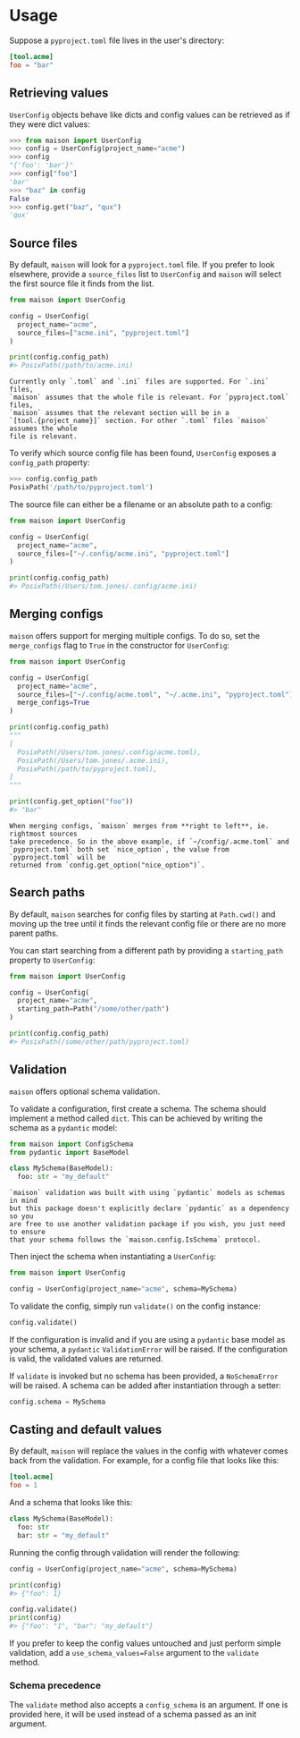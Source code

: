 # Usage

Suppose a `pyproject.toml` file lives in the user's directory:

```toml
[tool.acme]
foo = "bar"
```

## Retrieving values

`UserConfig` objects behave like dicts and config values can be retrieved as if
they were dict values:

```python
>>> from maison import UserConfig
>>> config = UserConfig(project_name="acme")
>>> config
"{'foo': 'bar'}"
>>> config["foo"]
'bar'
>>> "baz" in config
False
>>> config.get("baz", "qux")
'qux'
```

## Source files

By default, `maison` will look for a `pyproject.toml` file. If you prefer to look
elsewhere, provide a `source_files` list to `UserConfig` and `maison` will select the
first source file it finds from the list.

```python
from maison import UserConfig

config = UserConfig(
  project_name="acme",
  source_files=["acme.ini", "pyproject.toml"]
)

print(config.config_path)
#> PosixPath(/path/to/acme.ini)
```

```{caution}
Currently only `.toml` and `.ini` files are supported. For `.ini` files,
`maison` assumes that the whole file is relevant. For `pyproject.toml` files,
`maison` assumes that the relevant section will be in a
`[tool.{project_name}]` section. For other `.toml` files `maison` assumes the whole
file is relevant.
```

To verify which source config file has been found, `UserConfig` exposes a
`config_path` property:

```python
>>> config.config_path
PosixPath('/path/to/pyproject.toml')
```

The source file can either be a filename or an absolute path to a config:

```python
from maison import UserConfig

config = UserConfig(
  project_name="acme",
  source_files=["~/.config/acme.ini", "pyproject.toml"]
)

print(config.config_path)
#> PosixPath(/Users/tom.jones/.config/acme.ini)
```

## Merging configs

`maison` offers support for merging multiple configs. To do so, set the `merge_configs`
flag to `True` in the constructor for `UserConfig`:

```python
from maison import UserConfig

config = UserConfig(
  project_name="acme",
  source_files=["~/.config/acme.toml", "~/.acme.ini", "pyproject.toml"],
  merge_configs=True
)

print(config.config_path)
"""
[
  PosixPath(/Users/tom.jones/.config/acme.toml),
  PosixPath(/Users/tom.jones/.acme.ini),
  PosixPath(/path/to/pyproject.toml),
]
"""

print(config.get_option("foo"))
#> "bar"
```

```{warning}
When merging configs, `maison` merges from **right to left**, ie. rightmost sources
take precedence. So in the above example, if `~/config/.acme.toml` and
`pyproject.toml` both set `nice_option`, the value from `pyproject.toml` will be
returned from `config.get_option("nice_option")`.
```

## Search paths

By default, `maison` searches for config files by starting at `Path.cwd()` and moving up
the tree until it finds the relevant config file or there are no more parent paths.

You can start searching from a different path by providing a `starting_path` property to
`UserConfig`:

```python
from maison import UserConfig

config = UserConfig(
  project_name="acme",
  starting_path=Path("/some/other/path")
)

print(config.config_path)
#> PosixPath(/some/other/path/pyproject.toml)
```

## Validation

`maison` offers optional schema validation.

To validate a configuration, first create a schema. The schema should implement
a method called `dict`. This can be achieved by writing the schema as a
`pydantic` model:

```python
from maison import ConfigSchema
from pydantic import BaseModel

class MySchema(BaseModel):
  foo: str = "my_default"
```

```{note}
`maison` validation was built with using `pydantic` models as schemas in mind
but this package doesn't explicitly declare `pydantic` as a dependency so you
are free to use another validation package if you wish, you just need to ensure
that your schema follows the `maison.config.IsSchema` protocol.
```

Then inject the schema when instantiating a `UserConfig`:

```python
from maison import UserConfig

config = UserConfig(project_name="acme", schema=MySchema)
```

To validate the config, simply run `validate()` on the config instance:

```python
config.validate()
```

If the configuration is invalid and if you are using a `pydantic` base model as
your schema, a `pydantic` `ValidationError` will be raised. If the configuration
is valid, the validated values are returned.

If `validate` is invoked but no schema has been provided, a `NoSchemaError` will
be raised. A schema can be added after instantiation through a setter:

```python
config.schema = MySchema
```

## Casting and default values

By default, `maison` will replace the values in the config with whatever comes back from
the validation. For example, for a config file that looks like this:

```toml
[tool.acme]
foo = 1
```

And a schema that looks like this:

```python
class MySchema(BaseModel):
  foo: str
  bar: str = "my_default"
```

Running the config through validation will render the following:

```python
config = UserConfig(project_name="acme", schema=MySchema)

print(config)
#> {"foo": 1}

config.validate()
print(config)
#> {"foo": "1", "bar": "my_default"}
```

If you prefer to keep the config values untouched and just perform simple validation,
add a `use_schema_values=False` argument to the `validate` method.

### Schema precedence

The `validate` method also accepts a `config_schema` is an argument. If one is provided here,
it will be used instead of a schema passed as an init argument.
